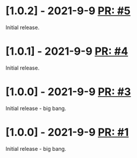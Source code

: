 # [1.0.2] - 2021-9-9 [PR: #5](https://github.com/aksio-system/Specifications/pull/5)
Initial release.


# [1.0.1] - 2021-9-9 [PR: #4](https://github.com/aksio-system/Specifications/pull/4)
Initial release.


# [1.0.0] - 2021-9-9 [PR: #3](https://github.com/aksio-system/Specifications/pull/3)
Initial release - big bang.


# [1.0.0] - 2021-9-9 [PR: #1](https://github.com/aksio-system/Specifications/pull/1)
Initial release - big bang.


